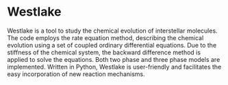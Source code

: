# Westlake 
Westlake is a tool to study the chemical evolution of interstellar molecules. The code employs the rate equation method, describing the chemical evolution using a set of coupled ordinary differential equations. Due to the stiffness of the chemical system, the backward difference method is applied to solve the equations. Both two phase and three phase models are implemented. Written in Python, Westlake is user-friendly and facilitates the easy incorporation of new reaction mechanisms. 
